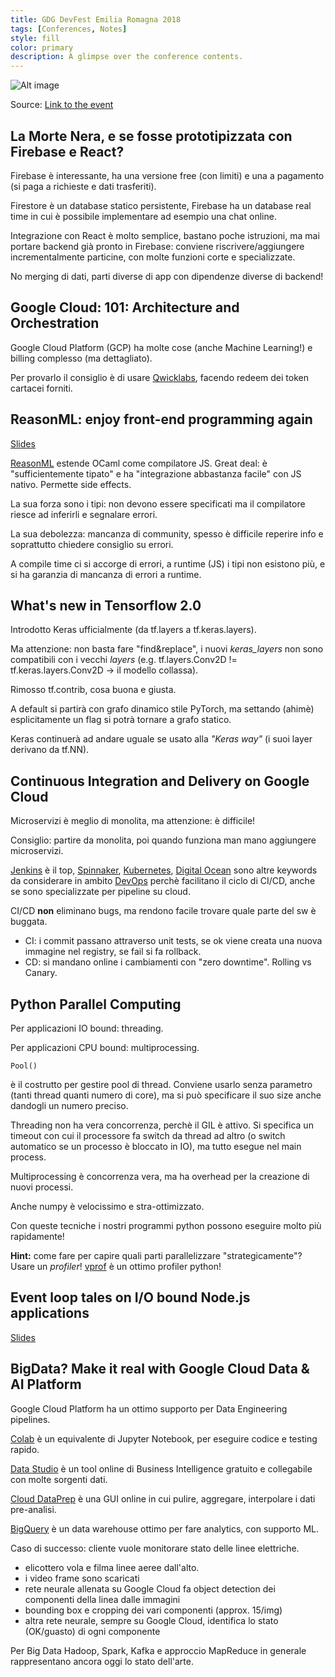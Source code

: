 ```yaml
---
title: GDG DevFest Emilia Romagna 2018
tags: [Conferences, Notes]
style: fill
color: primary
description: A glimpse over the conference contents.
---
```


![Alt image](https://gabrielecorni.github.io/blog/docs/2018-12-01-gdg-devfest-18/event.png)

Source: [Link to the event](https://devfestemiliaromagna.it "Main Page")

## La Morte Nera, e se fosse prototipizzata con Firebase e React?

Firebase è interessante, ha una versione free (con limiti) e una a pagamento (si paga a richieste e dati trasferiti).

Firestore è un database statico persistente, Firebase ha un database real time in cui è possibile implementare ad esempio una chat online.

Integrazione con React è molto semplice, bastano poche istruzioni, ma mai portare backend già pronto in Firebase: conviene riscrivere/aggiungere incrementalmente particine, con molte funzioni corte e specializzate. 

No merging di dati, parti diverse di app con dipendenze diverse di backend!

## Google Cloud: 101: Architecture and Orchestration

Google Cloud Platform (GCP) ha molte cose (anche Machine Learning!) e billing complesso (ma dettagliato).

Per provarlo il consiglio è di usare [Qwicklabs](https://www.qwiklabs.com/home?locale=en "Qwicklabs"), facendo redeem dei token cartacei forniti.

## ReasonML: enjoy front-end programming again

[Slides](http://illbe.xyz/talks/reasonml/#/ "ReasonML")

[ReasonML](https://reasonml.github.io "Go to GitHub repo") estende OCaml come compilatore JS. Great deal: è "sufficientemente tipato" e ha "integrazione abbastanza facile" con JS nativo. Permette side effects.

La sua forza sono i tipi: non devono essere specificati ma il compilatore riesce ad inferirli e segnalare errori.

La sua debolezza: mancanza di community, spesso è difficile reperire info e soprattutto chiedere consiglio su errori.

A compile time ci si accorge di errori, a runtime (JS) i tipi non esistono più, e si ha garanzia di mancanza di errori a runtime.

## What's new in Tensorflow 2.0

Introdotto Keras ufficialmente (da tf.layers a tf.keras.layers).  

Ma attenzione: non basta fare "find&replace", i nuovi *keras_layers* non sono compatibili con i vecchi *layers* (e.g. tf.layers.Conv2D != tf.keras.layers.Conv2D -> il modello collassa).

Rimosso tf.contrib, cosa buona e giusta.

A default si partirà con grafo dinamico stile PyTorch, ma settando (ahimè) esplicitamente un flag si potrà tornare a grafo statico.

Keras continuerà ad andare uguale se usato alla *"Keras way"* (i suoi layer derivano da tf.NN).

## Continuous Integration and Delivery on Google Cloud

Microservizi è meglio di monolita, ma attenzione: è difficile!

Consiglio: partire da monolita, poi quando funziona man mano aggiungere microservizi.

[Jenkins](https://jenkins.io "Jenkins") è il top, [Spinnaker](https://www.spinnaker.io "Spinnaker"), [Kubernetes](https://kubernetes.io "Kubernetes"), [Digital Ocean](https://www.digitalocean.com "Digital Ocean") sono altre keywords da considerare in ambito [DevOps](https://www.atlassian.com/devops "DevOps") perchè facilitano il ciclo di CI/CD, anche se sono specializzate per pipeline su cloud.

CI/CD **non** eliminano bugs, ma rendono facile trovare quale parte del sw è buggata.

- CI: i commit passano attraverso unit tests, se ok viene creata una nuova immagine nel registry, se fail si fa rollback.
- CD: si mandano online i cambiamenti con "zero downtime". Rolling vs Canary.

## Python Parallel Computing

Per applicazioni IO bound: threading.

Per applicazioni CPU bound: multiprocessing.

    Pool()
    
è il costrutto per gestire pool di thread. Conviene usarlo senza parametro (tanti thread quanti numero di core), ma si può specificare il suo size anche dandogli un numero preciso.

Threading non ha vera concorrenza, perchè il GIL è attivo. Si specifica un timeout con cui il processore fa switch da thread ad altro (o switch automatico se un processo è bloccato in IO), ma tutto esegue nel main process.

Multiprocessing è concorrenza vera, ma ha overhead per la creazione di nuovi processi.

Anche numpy è velocissimo e stra-ottimizzato.

Con queste tecniche i nostri programmi python possono eseguire molto più rapidamente!

**Hint:** come fare per capire quali parti parallelizzare "strategicamente"? Usare un *profiler*! [vprof](https://github.com/nvdv/vprof "vprof") è un ottimo profiler python!

## Event loop tales on I/O bound Node.js applications

[Slides](https://docs.google.com/presentation/d/1jg8uEUNBpJB23QnAKZtOx4rDvAsUeQtEduIoRck1x7Y/preview?slide=id.g45b67bb014_8_258 "Event loop tales")

## BigData? Make it real with Google Cloud Data & AI Platform

Google Cloud Platform ha un ottimo supporto per Data Engineering pipelines.

[Colab](https://colab.research.google.com/ "Colab") è un equivalente di Jupyter Notebook, per eseguire codice e testing rapido.

[Data Studio](https://datastudio.google.com/ "Data Studio") è un tool online di Business Intelligence gratuito e collegabile con molte sorgenti dati.

[Cloud DataPrep](https://cloud.google.com/dataprep/ "DataPrep") è una GUI online in cui pulire, aggregare, interpolare i dati pre-analisi.

[BigQuery](https://cloud.google.com/bigquery/ "BigQuery") è un data warehouse ottimo per fare analytics, con supporto ML.

Caso di successo: cliente vuole monitorare stato delle linee elettriche.

- elicottero vola e filma linee aeree dall'alto.
- i video frame sono scaricati
- rete neurale allenata su Google Cloud fa object detection dei componenti della linea dalle immagini
- bounding box e cropping dei vari componenti (approx. 15/img)
- altra rete neurale, sempre su Google Cloud, identifica lo stato (OK/guasto) di ogni componente

Per Big Data Hadoop, Spark, Kafka e approccio MapReduce in generale rappresentano ancora oggi lo stato dell'arte.

